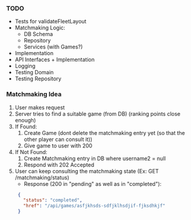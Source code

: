 ### TODO


- Tests for validateFleetLayout
- Matchmaking Logic:
  - DB Schema
  - Repository
  - Services (with Games?)
- Implementation
- API Interfaces + Implementation
- Logging
- Testing Domain
- Testing Repository


### Matchmaking Idea
1. User makes request
2. Server tries to find a suitable game (from DB) (ranking points close enough)
3. If Found:
   1. Create Game (dont delete the matchmaking entry yet (so that the other player can consult it))
   2. Give game to user with 200
4. If Not Found:
   1. Create Matchmaking entry in DB where username2 = null
   2. Respond with 202 Accepted
5. User can keep consulting the matchmaking state (Ex: GET /matchmaking/status)
    - Response (200 in "pending" as well as in "completed"): 
   ```json
    {
      "status": "completed",
      "href": "/api/games/asfjkhsds-sdfjklhsdjif-fjksdhkjf"
    }
   ```